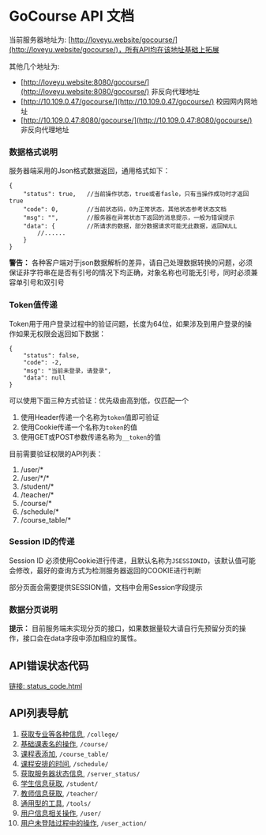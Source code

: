 # GoCourse API 文档
当前服务器地址为: [http://loveyu.website/gocourse/](http://loveyu.website/gocourse/)，所有API均在该地址基础上拓展

其他几个地址为:

* [http://loveyu.website:8080/gocourse/](http://loveyu.website:8080/gocourse/) 非反向代理地址
* [http://10.109.0.47/gocourse/](http://10.109.0.47/gocourse/) 校园网内网地址
* [http://10.109.0.47:8080/gocourse/](http://10.109.0.47:8080/gocourse/) 非反向代理地址


### 数据格式说明
服务器端采用的Json格式数据返回，通用格式如下：

```
{
    "status": true,   //当前操作状态，true或者fasle，只有当操作成功时才返回true
    "code": 0,        //当前状态码，0为正常状态，其他状态参考状态文档
    "msg": "",        //服务器在异常状态下返回的消息提示，一般为错误提示
    "data": {         //所请求的数据，部分数据请求可能无此数据，返回NULL
        //......
    }
}
```

**警告：** 各种客户端对于json数据解析的差异，请自己处理数据转换的问题，必须保证非字符串在是否有引号的情况下均正确，对象名称也可能无引号，同时必须兼容单引号和双引号

### Token值传递
Token用于用户登录过程中的验证问题，长度为64位，如果涉及到用户登录的操作如果无权限会返回如下数据：

```
{
    "status": false,
    "code": -2,
    "msg": "当前未登录，请登录",
    "data": null
}
```

可以使用下面三种方式验证：优先级由高到低，仅匹配一个

1. 使用Header传递一个名称为`token`值即可验证
2. 使用Cookie传递一个名称为`token`的值
3. 使用GET或POST参数传递名称为`__token`的值

目前需要验证权限的API列表：

1. /user/\*
2. /user/\*/\*
3. /student/\*
4. /teacher/\*
5. /course/\*
6. /schedule/\*
7. /course_table/\*

### Session ID的传递
Session ID 必须使用Cookie进行传递，且默认名称为`JSESSIONID`，该默认值可能会修改，最好的查询方式为检测服务器返回的COOKIE进行判断

部分页面会需要提供SESSION值，文档中会用Session字段提示

### 数据分页说明
**提示：** 目前服务端未实现分页的接口，如果数据量较大请自行先预留分页的操作，接口会在data字段中添加相应的属性。

## API错误状态代码
[链接: status_code.html](status_code.html)

## API列表导航
1. [获取专业等各种信息](college.html), `/college/`
2. [基础课表名的操作](course.html), `/course/`
3. [课程表添加](course_table.html), `/course_table/`
4. [课程安排的时间](schedule.html), `/schedule/`
5. [获取服务器状态信息](server_status.html), `/server_status/`
6. [学生信息获取](student.html), `/student/`
7. [教师信息获取](teacher.html), `/teacher/`
8. [通用型的工具](tools.html), `/tools/`
9. [用户信息相关操作](user.html), `/user/`
10. [用户未登陆过程中的操作](user_action.html), `/user_action/`
